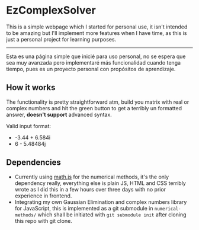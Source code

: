 # EzComplexSolver
This is a simple webpage which I started for personal use, 
it isn't intended to be amazing but I'll implement more 
features when I have time, as this is just a personal 
project for learning purposes.
* * *
Esta es una página simple que inicié para uso personal, 
no se espera que sea muy avanzada pero implementaré más 
funcionalidad cuando tenga tiempo, pues es un proyecto 
personal con propósitos de aprendizaje.

## How it works
The functionality is pretty straightforward atm, build 
you matrix with real or complex numbers and hit the green 
button to get a terribly un formatted answer, **doesn't 
support** advanced syntax.

Valid input format:
- -3.44 + 6.584i
- 6 - 5.48484j

## Dependencies
- Currently using [math.js](https://mathjs.org/) for the 
numerical methods, it's the only dependency really, 
everything else is plain JS, HTML and CSS terribly 
wrote as I did this in a few hours over three days with 
no prior experience in frontend.
- Integrating my own Gaussian Elimination and complex numbers library for JavaScript, this is
  implemented as a git submodule in `numerical-methods/` which shall be initiated with 
  `git submodule init` after cloning this repo with git clone.
